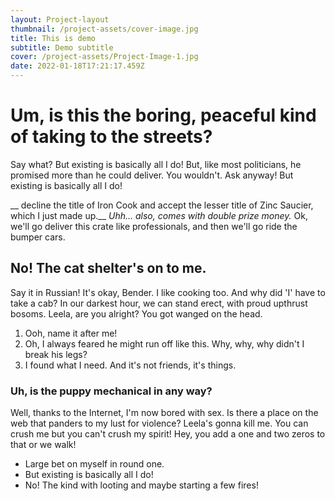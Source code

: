 ```yaml
---
layout: Project-layout
thumbnail: /project-assets/cover-image.jpg
title: This is demo
subtitle: Demo subtitle
cover: /project-assets/Project-Image-1.jpg
date: 2022-01-18T17:21:17.459Z
---
```

# Um, is this the boring, peaceful kind of taking to the streets?

Say what? But existing is basically all I do! But, like most politicians, he promised more than he could deliver. You wouldn't. Ask anyway! But existing is basically all I do!

__ decline the title of Iron Cook and accept the lesser title of Zinc Saucier, which I just made up.__ *Uhh… also, comes with double prize money.* Ok, we'll go deliver this crate like professionals, and then we'll go ride the bumper cars.

## No! The cat shelter's on to me.

Say it in Russian! It's okay, Bender. I like cooking too. And why did 'I' have to take a cab? In our darkest hour, we can stand erect, with proud upthrust bosoms. Leela, are you alright? You got wanged on the head.

1. Ooh, name it after me!
2. Oh, I always feared he might run off like this. Why, why, why didn't I break his legs?
3. I found what I need. And it's not friends, it's things.

### Uh, is the puppy mechanical in any way?

Well, thanks to the Internet, I'm now bored with sex. Is there a place on the web that panders to my lust for violence? Leela's gonna kill me. You can crush me but you can't crush my spirit! Hey, you add a one and two zeros to that or we walk!

* Large bet on myself in round one.
* But existing is basically all I do!
* No! The kind with looting and maybe starting a few fires!